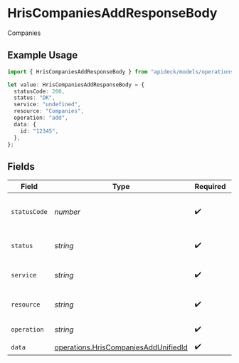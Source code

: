 # HrisCompaniesAddResponseBody

Companies

## Example Usage

```typescript
import { HrisCompaniesAddResponseBody } from "apideck/models/operations";

let value: HrisCompaniesAddResponseBody = {
  statusCode: 200,
  status: "OK",
  service: "undefined",
  resource: "Companies",
  operation: "add",
  data: {
    id: "12345",
  },
};
```

## Fields

| Field                                                                                        | Type                                                                                         | Required                                                                                     | Description                                                                                  | Example                                                                                      |
| -------------------------------------------------------------------------------------------- | -------------------------------------------------------------------------------------------- | -------------------------------------------------------------------------------------------- | -------------------------------------------------------------------------------------------- | -------------------------------------------------------------------------------------------- |
| `statusCode`                                                                                 | *number*                                                                                     | :heavy_check_mark:                                                                           | HTTP Response Status Code                                                                    | 200                                                                                          |
| `status`                                                                                     | *string*                                                                                     | :heavy_check_mark:                                                                           | HTTP Response Status                                                                         | OK                                                                                           |
| `service`                                                                                    | *string*                                                                                     | :heavy_check_mark:                                                                           | Apideck ID of service provider                                                               | undefined                                                                                    |
| `resource`                                                                                   | *string*                                                                                     | :heavy_check_mark:                                                                           | Unified API resource name                                                                    | Companies                                                                                    |
| `operation`                                                                                  | *string*                                                                                     | :heavy_check_mark:                                                                           | Operation performed                                                                          | add                                                                                          |
| `data`                                                                                       | [operations.HrisCompaniesAddUnifiedId](../../models/operations/hriscompaniesaddunifiedid.md) | :heavy_check_mark:                                                                           | N/A                                                                                          |                                                                                              |